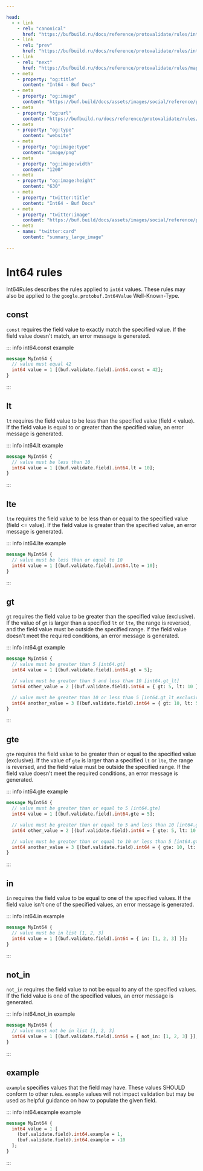 ```yaml
---

head:
  - - link
    - rel: "canonical"
      href: "https://bufbuild.ru/docs/reference/protovalidate/rules/int64_rules/"
  - - link
    - rel: "prev"
      href: "https://bufbuild.ru/docs/reference/protovalidate/rules/int32_rules/"
  - - link
    - rel: "next"
      href: "https://bufbuild.ru/docs/reference/protovalidate/rules/map_rules/"
  - - meta
    - property: "og:title"
      content: "Int64 - Buf Docs"
  - - meta
    - property: "og:image"
      content: "https://buf.build/docs/assets/images/social/reference/protovalidate/rules/int64_rules.png"
  - - meta
    - property: "og:url"
      content: "https://bufbuild.ru/docs/reference/protovalidate/rules/int64_rules/"
  - - meta
    - property: "og:type"
      content: "website"
  - - meta
    - property: "og:image:type"
      content: "image/png"
  - - meta
    - property: "og:image:width"
      content: "1200"
  - - meta
    - property: "og:image:height"
      content: "630"
  - - meta
    - property: "twitter:title"
      content: "Int64 - Buf Docs"
  - - meta
    - property: "twitter:image"
      content: "https://buf.build/docs/assets/images/social/reference/protovalidate/rules/int64_rules.png"
  - - meta
    - name: "twitter:card"
      content: "summary_large_image"

---
```


# Int64 rules

Int64Rules describes the rules applied to `int64` values. These rules may also be applied to the `google.protobuf.Int64Value` Well-Known-Type.

## const

`const` requires the field value to exactly match the specified value. If the field value doesn't match, an error message is generated.

::: info int64.const example

```proto
message MyInt64 {
  // value must equal 42
  int64 value = 1 [(buf.validate.field).int64.const = 42];
}
```

:::

## lt

`lt` requires the field value to be less than the specified value (field < value). If the field value is equal to or greater than the specified value, an error message is generated.

::: info int64.lt example

```proto
message MyInt64 {
  // value must be less than 10
  int64 value = 1 [(buf.validate.field).int64.lt = 10];
}
```

:::

## lte

`lte` requires the field value to be less than or equal to the specified value (field <= value). If the field value is greater than the specified value, an error message is generated.

::: info int64.lte example

```proto
message MyInt64 {
  // value must be less than or equal to 10
  int64 value = 1 [(buf.validate.field).int64.lte = 10];
}
```

:::

## gt

`gt` requires the field value to be greater than the specified value (exclusive). If the value of `gt` is larger than a specified `lt` or `lte`, the range is reversed, and the field value must be outside the specified range. If the field value doesn't meet the required conditions, an error message is generated.

::: info int64.gt example

```proto
message MyInt64 {
  // value must be greater than 5 [int64.gt]
  int64 value = 1 [(buf.validate.field).int64.gt = 5];

  // value must be greater than 5 and less than 10 [int64.gt_lt]
  int64 other_value = 2 [(buf.validate.field).int64 = { gt: 5, lt: 10 }];

  // value must be greater than 10 or less than 5 [int64.gt_lt_exclusive]
  int64 another_value = 3 [(buf.validate.field).int64 = { gt: 10, lt: 5 }];
}
```

:::

## gte

`gte` requires the field value to be greater than or equal to the specified value (exclusive). If the value of `gte` is larger than a specified `lt` or `lte`, the range is reversed, and the field value must be outside the specified range. If the field value doesn't meet the required conditions, an error message is generated.

::: info int64.gte example

```proto
message MyInt64 {
  // value must be greater than or equal to 5 [int64.gte]
  int64 value = 1 [(buf.validate.field).int64.gte = 5];

  // value must be greater than or equal to 5 and less than 10 [int64.gte_lt]
  int64 other_value = 2 [(buf.validate.field).int64 = { gte: 5, lt: 10 }];

  // value must be greater than or equal to 10 or less than 5 [int64.gte_lt_exclusive]
  int64 another_value = 3 [(buf.validate.field).int64 = { gte: 10, lt: 5 }];
}
```

:::

## in

`in` requires the field value to be equal to one of the specified values. If the field value isn't one of the specified values, an error message is generated.

::: info int64.in example

```proto
message MyInt64 {
  // value must be in list [1, 2, 3]
  int64 value = 1 [(buf.validate.field).int64 = { in: [1, 2, 3] }];
}
```

:::

## not_in

`not_in` requires the field value to not be equal to any of the specified values. If the field value is one of the specified values, an error message is generated.

::: info int64.not_in example

```proto
message MyInt64 {
  // value must not be in list [1, 2, 3]
  int64 value = 1 [(buf.validate.field).int64 = { not_in: [1, 2, 3] }];
}
```

:::

## example

`example` specifies values that the field may have. These values SHOULD conform to other rules. `example` values will not impact validation but may be used as helpful guidance on how to populate the given field.

::: info int64.example example

```proto
message MyInt64 {
  int64 value = 1 [
    (buf.validate.field).int64.example = 1,
    (buf.validate.field).int64.example = -10
  ];
}
```

:::
